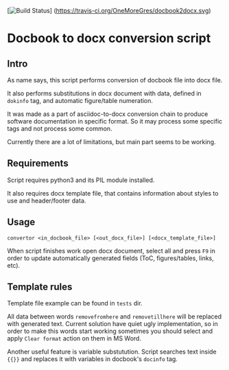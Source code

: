 [![Build Status](https://travis-ci.org/OneMoreGres/docbook2docx.svg)]
(https://travis-ci.org/OneMoreGres/docbook2docx.svg)

# Docbook to docx conversion script

## Intro

As name says, this script performs conversion of docbook file into docx file.

It also performs substitutions in docx document with data, defined in `dokinfo` tag,
and automatic figure/table numeration.

It was made as a part of asciidoc-to-docx conversion chain to produce software
documentation in specific format.
So it may process some specific tags and not process some common.

Currently there are a lot of limitations, but main part seems to be working.

## Requirements

Script requires python3 and its PIL module installed.

It also requires docx template file, that contains information about styles to use
and header/footer data.

## Usage

    convertor <in_docbook_file> [<out_docx_file>] [<docx_template_file>]

When script finishes work open docx document, select all and press `F9` in order to update
automatically generated fields (ToC, figures/tables, links, etc).

## Template rules

Template file example can be found in `tests` dir.

All data between words `removefromhere` and `removetillhere` will be replaced with
generated text.
Current solution have quiet ugly implementation, so in order to make this words start working
sometimes you should select and apply `Clear format` action on them in MS Word.

Another useful feature is variable substutution.
Script searches text inside `{{}}` and replaces it with variables in docbook's `docinfo` tag.
